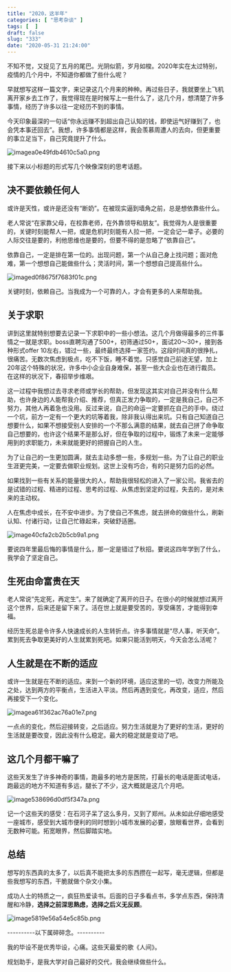 ```yaml
---
title: "2020，这半年"
categories: [ "思考杂谈" ]
tags: [  ]
draft: false
slug: "333"
date: "2020-05-31 21:24:00"
---
```


不知不觉，又捉见了五月的尾巴。光阴似箭，岁月如梭。2020年实在太过特别，疫情的几个月中，不知道你都做了些什么呢？

早就想写这样一篇文字，来记录这几个月来的种种。再过些日子，我就要坐上飞机离开家乡去工作了，我觉得现在是时候写上一些什么了，这几个月，想清楚了许多事情，经历了许多以往一定经历不到的事情。

今天印象最深的一句话“你永远赚不到超出自己认知的钱，即使运气好赚到了，也会凭本事还回去”。我想，许多事情都是这样，我会羡慕周遭人的去向，但更重要的事立足当下，自己究竟提升了什么。

![imagea0e49fdb4610c5a0.png](https://imagehost-cdn.frytea.com/images/2020/05/31/imagea0e49fdb4610c5a0.png)

接下来以小标题的形式写几个映像深刻的思考话题。

## 决不要依赖任何人

或许是天性，或许是还没有“断奶”。在被现实逼到墙角之前，总是想依靠些什么。

老人常说“在家靠父母，在校靠老师，在外靠领导和朋友”。我觉得为人是很重要的，关键时刻能帮人一把，或是危机时刻能有人拉一把，一定会记一辈子。必要的人际交往是要的，利他思维也是要的，但要不得的是忽略了“依靠自己”。

依靠自己，一定是排在第一位的。出现问题，第一个从自己身上找问题；面对危难，第一个想想自己能做些什么；灵活时间，第一个想想自己提高些什么。

![imaged0f8675f7683f01c.png](https://imagehost-cdn.frytea.com/images/2020/05/31/imaged0f8675f7683f01c.png)

关键时刻，依赖自己。当我成为一个可靠的人，才会有更多的人来帮助我。

## 关于求职

讲到这里就特别想要去记录一下求职中的一些小想法。这几个月做得最多的三件事情之一就是求职。boss直聘沟通了500+，初筛通过50+，面试20～30+，接到各种形式offer 10左右，错过一些，最终最终选择一家签约。这段时间真的很挣扎，很痛苦。无数次焦虑到极点，吃不下饭，睡不着觉。只感觉自己前途无望，加上20年这个特殊的状况，许多中小企业自身难保，甚至一些大企业也在进行裁员。在这样的状况下，春招举步维艰。

这一过程中我想过去寻求老师或学长的帮助，但发现这其实对自己并没有什么帮助，也许身边的人能帮我介绍、推荐，但真正发力争取的，一定是我自己，自己不努力，其他人再着急也没用。反过来说，自己的命运一定要抓在自己的手中。绕过一个坑，前方一定有一个更大的坑等着我，除非我认得出来坑。只有自己知道自己想要什么，如果不想接受别人安排的一个不那么满意的结果，就去自己拼了命争取自己想要的，也许这个结果不是那么好，但在争取的过程中，锻炼了未来一定能够用到的求职能力，未来就能更好的把握自己的人生。

为了让自己的一生更加圆满，就去主动多想一些，多规划一些。为了让自己的职业生涯更完美，一定要去做职业规划。这世上没有巧合，有的只是努力后的必然。

如果找到一些有关系的能量很大的人，帮助我很轻松的进入了一家公司。我省去的是试错的过程、精进的过程、思考的过程、从焦虑到坚定的过程，失去的，是对未来的主动权。

人在焦虑中成长，在不安中进步。为了使自己不焦虑，就去拼命的做些什么，刷新认知、付诸行动，让自己忙碌起来，突破舒适圈。

![image40cfa2cb2b5cb9a1.png](https://imagehost-cdn.frytea.com/images/2020/05/31/image40cfa2cb2b5cb9a1.png)

要说四年里最后悔的事情是什么，那一定是错过了秋招。要说这四年学到了什么，我学会了坚定自己。

## 生死由命富贵在天

老人常说“先定死，再定生”。来了就确定了离开的日子。在很小的时候就想过离开这个世界，后来还是留下来了。活在世上就是要受苦的，享受痛苦，才能得到幸福。

经历生死总是令许多人快速成长的人生转折点。许多事情就是“尽人事，听天命”。累到死去争取更美好的人生就累到死吧。如果只能活到明天，今天会怎么活呢？

## 人生就是在不断的适应

或许一生就是在不断的适应。来到一个新的环境，适应这里的一切，改变力所能及之处，达到两方的平衡点，生活进入平淡。然后再遇到变化，再改变，适应，然后再接受下一个变化。

![imagea61f362ac76a01e7.png](https://imagehost-cdn.frytea.com/images/2020/05/31/imagea61f362ac76a01e7.png)

一点点的变化，然后迎接转变，之后适应。努力生活就是为了更好的生活，更好的生活就是要改变，因此没有什么稳定。最大的稳定就是变动了吧。

## 这几个月都干嘛了

这些天发生了许多神奇的事情，跑最多的地方是医院，打最长的电话是面试电话，跑最远的地方不知道有多远，腿长了不少，这大概就是这几个月吧。

![image538696d0df5f347a.png](https://imagehost-cdn.frytea.com/images/2020/05/31/image538696d0df5f347a.png)

记一个这些天的感受：在石河子呆了这么多月，又到了郑州。从未如此仔细地感受一座城市，感受到大城市便利的同时想到小城市发展的必要，放眼看世界，会看到无数种可能。拓宽眼界，然后脚踏实地。

## 总结

想写的东西真的太多了，以后真不能把太多的东西攒在一起写，毫无逻辑，但都是些我想写的东西，干脆就做个杂文小集。

成功人士的特质之一，疯狂热爱读书。后面的日子多看点书，多学点东西，保持清醒和冷静，**选择之前深思熟虑，选择之后义无反顾**。

![image5819e56a54e5c85b.png](https://imagehost-cdn.frytea.com/images/2020/05/31/image5819e56a54e5c85b.png)

----------以下属碎碎念。----------

我的毕设不是优秀毕设，心痛。这些天最爱的歌《人间》。

规划助手，是我大学对自己最好的交代，我会继续做些什么。